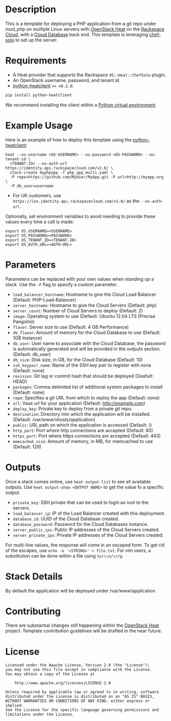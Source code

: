 Description
===========

This is a template for deploying a PHP application from a git repo under
mod_php on multiple Linux servers with [OpenStack
Heat](https://wiki.openstack.org/wiki/Heat) on the [Rackspace
Cloud](http://www.rackspace.com/cloud/), with a [Cloud
Database](http://www.rackspace.com/cloud/databases/) back end. This template is
leveraging [chef-solo](http://docs.opscode.com/chef_solo.html) to set up the
server.

Requirements
============
* A Heat provider that supports the Rackspace `OS::Heat::ChefSolo` plugin.
* An OpenStack username, password, and tenant id.
* [python-heatclient](https://github.com/openstack/python-heatclient)
`>= v0.2.8`:

```bash
pip install python-heatclient
```

We recommend installing the client within a [Python virtual
environment](http://www.virtualenv.org/).

Example Usage
=============
Here is an example of how to deploy this template using the
[python-heatclient](https://github.com/openstack/python-heatclient):

```
heat --os-username <OS-USERNAME> --os-password <OS-PASSWORD> --os-tenant-id \
  <TENANT-ID> --os-auth-url https://identity.api.rackspacecloud.com/v2.0/ \
  stack-create myphpapp -f php_app_multi.yaml \
  -P repo=https://github.com/MyUser/MyApp.git -P url=http://myapp.org \
  -P db_user=username
```

* For UK customers, use `https://lon.identity.api.rackspacecloud.com/v2.0/` as
the `--os-auth-url`.

Optionally, set environment variables to avoid needing to provide these
values every time a call is made:

```
export OS_USERNAME=<USERNAME>
export OS_PASSWORD=<PASSWORD>
export OS_TENANT_ID=<TENANT-ID>
export OS_AUTH_URL=<AUTH-URL>
```

Parameters
==========
Parameters can be replaced with your own values when standing up a stack. Use
the `-P` flag to specify a custom parameter.

* `load_balancer_hostname`: Hostname to give the Cloud Load Balancer (Default:
  PHP-Load-Balancer)
* `server_hostname`: Hostname to give the Cloud Servers (Default: php)
* `server_count`: Number of Cloud Servers to deploy (Default: 2)
* `image`: Operating system to use (Default: Ubuntu 12.04 LTS (Precise
  Pangolin))
* `flavor`: Server size to use (Default: 4 GB Performance)
* `db_flavor`: Amount of memory for the Cloud Database to use (Default: 1GB
  Instance)
* `db_user`: User name to associate with the Cloud Database, the password is
  automatically generated and will be provided in the outputs section.
  (Default: db_user)
* `db_size`: Disk size, in GB, for the Cloud Database (Default: 10)
* `ssh_keypair_name`: Name of the SSH key pair to register with nova (Default:
  none)
* `revision`: Git tag or commit hash that should be deployed (Deafult:
  HEAD)
* `packages`: Comma delimited list of additional system packages to install
  (Default: none)
* `repo`: Specifies a git URL from which to reploy the app (Default: none)
* `url`: Vase url for your application (Default: http://example.com)
* `deploy_key`: Private key to deploy from a private git repo.
* `destination`: Directory into which the application will be installed.
  (Default: /var/www/vhosts/application)
* `public`: URL path on which the application is accessed (Default: /)
* `http_port`: Port where http connections are accepted (Default: 80)
* `https_port`: Port where https connections are accepted (Default: 443)
* `memcached_size`: Amount of memory, in MB, for memcached to use (Default:
  128)

Outputs
=======
Once a stack comes online, use `heat output-list` to see all available outputs.
Use `heat output-show <OUTPUT NAME>` to get the value fo a specific output.

* `private_key`: SSH private that can be used to login as root to the servers.
* `load_balancer_ip`: IP of the Load Balancer created with this deployment.
* `database_id`: UUID of the Cloud Database created.
* `database_password`: Password for the Cloud Databases instance.
* `server_public_ips`: Public IP addresses of the Cloud Servers created.
* `server_private_ips`: Private IP addresses of the Cloud Servers created.

For multi-line values, the response will come in an escaped form. To get rid of
the escapes, use `echo -e '<STRING>' > file.txt`. For vim users, a substitution
can be done within a file using `%s/\\n/\r/g`.

Stack Details
=============
By default the application will be deployed under /var/www/application

Contributing
============
There are substantial changes still happening within the [OpenStack
Heat](https://wiki.openstack.org/wiki/Heat) project. Template contribution
guidelines will be drafted in the near future.

License
=======
```
Licensed under the Apache License, Version 2.0 (the "License");
you may not use this file except in compliance with the License.
You may obtain a copy of the License at

    http://www.apache.org/licenses/LICENSE-2.0

Unless required by applicable law or agreed to in writing, software
distributed under the License is distributed on an "AS IS" BASIS,
WITHOUT WARRANTIES OR CONDITIONS OF ANY KIND, either express or implied.
See the License for the specific language governing permissions and
limitations under the License.
```
